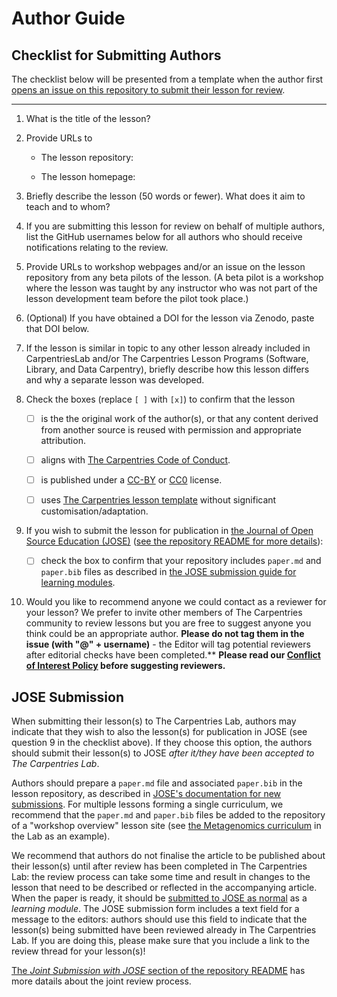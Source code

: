 # Author Guide

## Checklist for Submitting Authors
The checklist below will be presented from a template
when the author first
[opens an issue on this repository to submit their lesson for review][new-submission].

---

1. What is the title of the lesson?


2. Provide URLs to
    - The lesson repository:

    - The lesson homepage:


3. Briefly describe the lesson (50 words or fewer).
   What does it aim to teach and to whom?


4. If you are submitting this lesson for review on behalf
   of multiple authors, list the GitHub usernames below for
   all authors who should receive notifications relating to the review.


5. Provide URLs to workshop webpages and/or an issue
   on the lesson repository from any beta pilots of the lesson.
   (A beta pilot is a workshop where the lesson was taught
   by any instructor who was not part of the lesson development team
   before the pilot took place.)


6. (Optional) If you have obtained a DOI for the lesson via Zenodo,
   paste that DOI below.


7. If the lesson is similar in topic to any other lesson
    already included in CarpentriesLab and/or
    The Carpentries Lesson Programs (Software, Library, and Data Carpentry),
    briefly describe how this lesson differs and
    why a separate lesson was developed.


8. Check the boxes (replace `[ ]` with `[x]`) to confirm that the lesson

    - [ ] is the the original work of the author(s),
      or that any content derived from another source is reused with permission and appropriate attribution.
    - [ ] aligns with [The Carpentries Code of Conduct][1].
    - [ ] is published under a [CC-BY][2] or [CC0][3] license.
    - [ ] uses [The Carpentries lesson template][4] without significant customisation/adaptation.


9. If you wish to submit the lesson for publication in
   [the Journal of Open Source Education (JOSE)][5]
   ([see the repository README for more details][6]):

    - [ ] check the box to confirm that your repository includes
         `paper.md` and `paper.bib` files as described in
         [the JOSE submission guide for learning  modules][7].


 10. Would you like to recommend anyone we could contact as a reviewer for your lesson?
     We prefer to invite other members of The Carpentries community to review lessons but
     you are free to suggest anyone you think could be an appropriate author.
     **Please do not tag them in the issue (with "@" + username)** -
     the Editor will tag potential reviewers after editorial checks have been completed.**
     **Please read our [Conflict of Interest Policy][8] before suggesting reviewers.**

[1]: https://docs.carpentries.org/policies/coc/
[2]: https://creativecommons.org/licenses/by/4.0/
[3]: https://creativecommons.org/publicdomain/zero/1.0/
[4]: https://github.com/carpentries/styles/
[5]: https://jose.theoj.org/
[6]: https://github.com/carpentries-lab/reviews#joint-review-with-jose
[7]: https://openjournals.readthedocs.io/en/jose/submitting.html#how-to-prepare-a-learning-module-submission
[8]: https://github.com/carpentries-lab/reviews/blob/main/docs/coi_policy.md

## JOSE Submission

When submitting their lesson(s) to The Carpentries Lab, 
authors may indicate that they wish to also the lesson(s) for publication in JOSE
(see question 9 in the checklist above).
If they choose this option, the authors should submit their lesson(s) to JOSE
_after it/they have been accepted to The Carpentries Lab_.

Authors should prepare a `paper.md` file and associated `paper.bib` in the lesson repository,
as described in [JOSE's documentation for new submissions][jose-submission-guide].
For multiple lessons forming a single curriculum,
we recommend that the `paper.md` and `paper.bib` files be added to the repository of a
"workshop overview" lesson site 
(see [the Metagenomics curriculum][metagenomics-overview] in the Lab as an example).

We recommend that authors do not finalise the article to be published about their lesson(s) 
until after review has been completed in The Carpentries Lab:
the review process can take some time and result in changes to the lesson that need to be described or reflected in the accompanying article.
When the paper is ready, it should be [submitted to JOSE as normal][jose-submission]
as a _learning module_.
The JOSE submission form includes a text field for a message to the editors:
authors should use this field to indicate that the lesson(s) being submitted have been
reviewed already in The Carpentries Lab.
If you are doing this, please make sure that you include a link to the review thread for your lesson(s)!

[The _Joint Submission with JOSE_ section of the repository README][6]
has more datails about the joint review process.


[jose-submission]: https://jose.theoj.org/papers/new
[jose-submission-guide]: https://openjournals.readthedocs.io/en/jose/submitting.html
[metagenomics-overview]: https://carpentries-lab.github.io/metagenomics-workshop/
[new-submission]: https://github.com/carpentrieslab/reviews/issues/new?assignees=&labels=&template=submission.md
